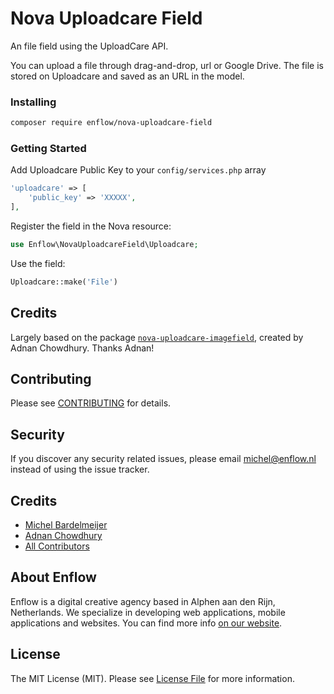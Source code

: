 # Nova Uploadcare Field

An file field using the UploadCare API.
 
You can upload a file through drag-and-drop, url or Google Drive. The file is stored on Uploadcare and saved as an URL in the model.

### Installing

```bash
composer require enflow/nova-uploadcare-field
```

### Getting Started

Add Uploadcare Public Key to your `config/services.php` array

```php
'uploadcare' => [
    'public_key' => 'XXXXX',
],
```

Register the field in the Nova resource:

```php
use Enflow\NovaUploadcareField\Uploadcare;
```

Use the field:

```php
Uploadcare::make('File')
```

## Credits
Largely based on the package [`nova-uploadcare-imagefield`](https://bitbucket.org/adnanchowdhury/nova-uploadcare-imagefield/), created by Adnan Chowdhury. Thanks Adnan!

## Contributing
Please see [CONTRIBUTING](CONTRIBUTING.md) for details.

## Security
If you discover any security related issues, please email michel@enflow.nl instead of using the issue tracker.

## Credits
- [Michel Bardelmeijer](https://github.com/mbardelmeijer)
- [Adnan Chowdhury](https://bitbucket.org/adnanchowdhury) 
- [All Contributors](../../contributors)

## About Enflow
Enflow is a digital creative agency based in Alphen aan den Rijn, Netherlands. We specialize in developing web applications, mobile applications and websites. You can find more info [on our website](https://enflow.nl/en).

## License
The MIT License (MIT). Please see [License File](LICENSE.md) for more information.

